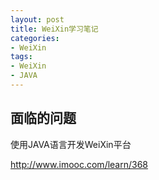 ```yaml
---
layout: post
title: WeiXin学习笔记
categories:
- WeiXin
tags:
- WeiXin
- JAVA
---
```


## 面临的问题

使用JAVA语言开发WeiXin平台

http://www.imooc.com/learn/368